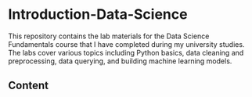 # Introduction-Data-Science
This repository contains the lab materials for the Data Science Fundamentals course that I have completed during my university studies. The labs cover various topics including Python basics, data cleaning and preprocessing, data querying, and building machine learning models.

## Content
